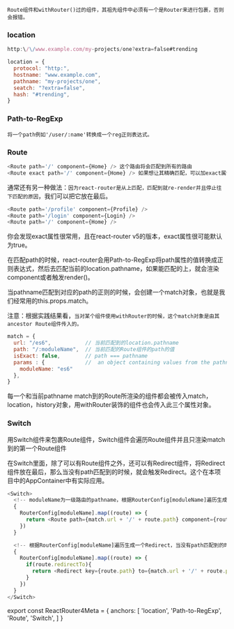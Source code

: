 `Route组件和withRouter()过的组件，其祖先组件中必须有一个是Router来进行包裹，否则会报错。`

### location
``` js
http:\/\/www.example.com/my-projects/one?extra=false#trending

location = {
  protocol: "http:",
  hostname: "www.example.com",
  pathname: "my-projects/one",
  seatch: "?extra=false",
  hash: "#trending",
}
```

### Path-to-RegExp
`将一个path例如'/user/:name'转换成一个reg正则表达式。`

### Route
``` js
<Route path='/' component={Home} /> 这个路由将会匹配到所有的路由
<Route exact path='/' component={Home} /> 如果想让其精确匹配，可以加exact属性
```
通常还有另一种做法：`因为react-router是从上匹配，匹配到就re-render并且停止往下匹配的原因`，我们可以把它放在最后。
``` js
<Route path='/profile' component={Profile} />
<Route path='/login' component={Login} />
<Route path='/' component={Home} />
```
你会发现exact属性很常用，且在react-router v5的版本，exact属性很可能默认为true。

在匹配path的时候，react-router会用Path-to-RegExp将path属性的值转换成正则表达式，然后去匹配当前的location.pathname，如果能匹配的上，就会渲染component或者触发render()。

当pathname匹配到对应的path的正则的时候，会创建一个match对象，也就是我们经常用的this.props.match。

注意：根据实践结果看，`当对某个组件使用withRouter的时候，这个match对象是由其ancestor Route组件传入的。`
``` js
match = {
  url: "/es6",           // 当前匹配到的location.pathname
  path: "/:moduleName",  // 当前匹配的Route组件的path的值
  isExact: false,        // path === pathname  
  params : {             //  an object containing values from the pathname that were captured by path-to-regexp
    moduleName: "es6"
  },                
}
```
每一个和当前pathname match到的Route所渲染的组件都会被传入match，location，history对象，用withRouter装饰的组件也会传入此三个属性对象。

### Switch
用Switch组件来包裹Route组件，Switch组件会遍历Route组件并且只渲染match到的第一个Route组件

在Switch里面，除了可以有Route组件之外，还可以有Redirect组件，将Redirect组件放在最后，那么当没有path匹配到的时候，就会触发Redirect。这个在本项目中的AppContainer中有实际应用。
``` js
<Switch>
  <!-- moduleName为一级路由的pathname，根据RouterConfig[moduleName]遍历生成Route -->
  {
    RouterConfig[moduleName].map((route) => {
      return <Route path={match.url + '/' + route.path} component={route.component} key={route.path}/>
    })
  }

  <!-- 根据RouterConfig[moduleName]遍历生成一个Redirect，当没有path匹配到的时候，会自动Redirect到RouterConfig对应一级路由下的第一个二级路由 -->
  {
    RouterConfig[moduleName].map((route) => {
      if(route.redirectTo){
        return <Redirect key={route.path} to={match.url + '/' + route.path}/>
      }
    })
  }
</Switch>
```

export const ReactRouter4Meta = {
  anchors: [
    'location',
    'Path-to-RegExp',
    'Route',
    'Switch',
  ]
}